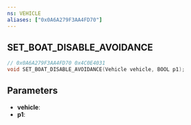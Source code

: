 ```yaml
---
ns: VEHICLE
aliases: ["0x0A6A279F3AA4FD70"]
---
```

## SET_BOAT_DISABLE_AVOIDANCE

```c
// 0x0A6A279F3AA4FD70 0x4C0E4031
void SET_BOAT_DISABLE_AVOIDANCE(Vehicle vehicle, BOOL p1);
```

## Parameters
* **vehicle**: 
* **p1**: 

